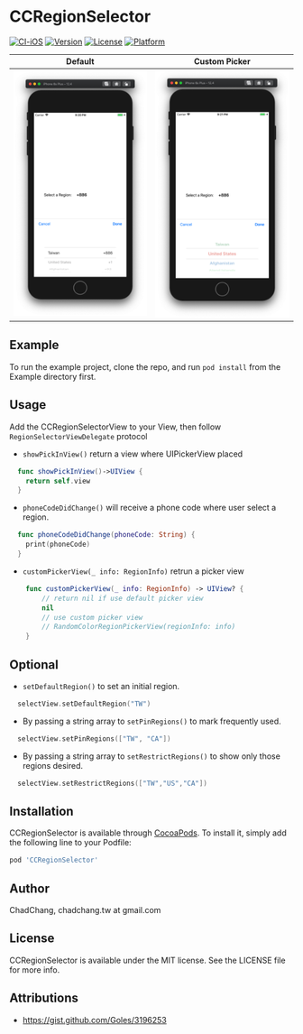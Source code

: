 # CCRegionSelector

[![CI-iOS](https://github.com/ChadChang/CCRegionSelector/actions/workflows/CI-iOS.yml/badge.svg)](https://github.com/ChadChang/CCRegionSelector/actions/workflows/CI-iOS.yml)
[![Version](https://img.shields.io/cocoapods/v/CCRegionSelector.svg?style=flat)](https://cocoapods.org/pods/CCRegionSelector)
[![License](https://img.shields.io/cocoapods/l/CCRegionSelector.svg?style=flat)](https://cocoapods.org/pods/CCRegionSelector)
[![Platform](https://img.shields.io/cocoapods/p/CCRegionSelector.svg?style=flat)](https://cocoapods.org/pods/CCRegionSelector)

| Default | Custom Picker|
|---|---|
| ![DEMO](./Screenshot/demo.png)  |  ![Custom picker](./Screenshot/custom_picker.png) |

## Example

To run the example project, clone the repo, and run `pod install` from the Example directory first.

## Usage

Add the CCRegionSelectorView to your View, then follow `RegionSelectorViewDelegate` protocol

* `showPickInView()` return a view where UIPickerView placed

``` swift
  func showPickInView()->UIView {
    return self.view
  }

```

* `phoneCodeDidChange()` will receive a phone code where user select a region.

``` swift
  func phoneCodeDidChange(phoneCode: String) {
    print(phoneCode)
  }
```

* `customPickerView(_ info: RegionInfo)` retrun a picker view

``` swift
    func customPickerView(_ info: RegionInfo) -> UIView? {
        // return nil if use default picker view
        nil
        // use custom picker view
        // RandomColorRegionPickerView(regionInfo: info)
    }
```

## Optional

* `setDefaultRegion()` to set an initial region.

``` swift
  selectView.setDefaultRegion("TW")
```
* By passing a string array to `setPinRegions()` to mark frequently used.

``` swift
  selectView.setPinRegions(["TW", "CA"])
```
* By passing a string array to `setRestrictRegions()` to show only those regions desired.

``` swift
  selectView.setRestrictRegions(["TW","US","CA"])
```

## Installation

CCRegionSelector is available through [CocoaPods](https://cocoapods.org). To install
it, simply add the following line to your Podfile:

```ruby
pod 'CCRegionSelector'
```

## Author

ChadChang, chadchang.tw at gmail.com

## License

CCRegionSelector is available under the MIT license. See the LICENSE file for more info.

## Attributions

* https://gist.github.com/Goles/3196253